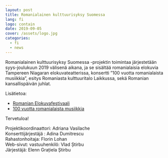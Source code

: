 ```yaml
---
layout: post
title: Romanialainen kulttuurisyksy Suomessa
lang: fi
logo: contain
date: 2019-09-05
cover: /assets/logo.jpg
categories:
  - fi
  - news
---
```


Romanialainen kulttuurisyksy Suomessa -projektin toimintaa järjestetään syys-joulukuun 2019 välisenä aikana, ja se sisältää romanialaisia elokuvia Tampereen Niagaran elokuvateatterissa, konsertti ”100 vuotta romanialaista musiikkia”, esitys Romaniasta kulttuuritalo Laikkussa, sekä Romanian kansallispäivän juhlat.

Lisätietoa:

- [Romanian Elokuvafestivaali](/fi/news/2019/09/07/romanian-elokuvafestivaali.html)
- [100 vuotta romanialaista musiikkia](/fi/events/2019/09/22/100-vuotta-romanialaista-musiikkia.html)

Tervetuloa!

Projektikoordinaattori: Adriana Vasilache  
Konserttijärjestäjä : Adina Dumitrescu  
Rahastonhoitaja: Florin Lohan  
Web-sivut: vastuuhenkilö: Vlad Știrbu  
Järjestäjä: Elenn Grațiela Știrbu

